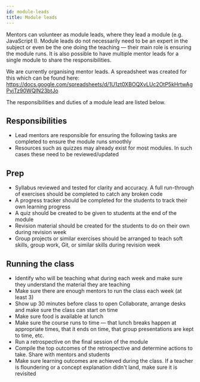```yaml
---
id: module-leads
title: Module leads
---
```


Mentors can volunteer as module leads, where they lead a module (e.g. JavaScript I).
Module leads do not necessarily need to be an expert in the subject or even be the one doing the teaching — their main role is ensuring the module runs.
It is also possible to have multiple mentor leads for a single module to share the responsibilities.

We are currently organising mentor leads.
A spreadsheet was created for this which can be found here: https://docs.google.com/spreadsheets/d/1U1zt0XBOQXvLUc2OtP5kHrtwAgPvjTz90WQIN23btJo

The responsibilities and duties of a module lead are listed below.

## Responsibilities

- Lead mentors are responsible for ensuring the following tasks are completed to ensure the module runs smoothly
- Resources such as quizzes may already exist for most modules. In such cases these need to be reviewed/updated

## Prep

- Syllabus reviewed and tested for clarity and accuracy. A full run-through of exercises should be completed to catch any broken code
- A progress tracker should be completed for the students to track their own learning progress
- A quiz should be created to be given to students at the end of the module
- Revision material should be created for the students to do on their own during revision week
- Group projects or similar exercises should be arranged to teach soft skills, group work, Git, or similar skills during revision week

## Running the class

- Identify who will be teaching what during each week and make sure they understand the material they are teaching
- Make sure there are enough mentors to run the class each week (at least 3)
- Show up 30 minutes before class to open Collaborate, arrange desks and make sure the class can start on time
- Make sure food is available at lunch
- Make sure the course runs to time — that lunch breaks happen at appropriate times, that it ends on time, that group presentations are kept to time, etc.
- Run a retrospective on the final session of the module
- Compile the top outcomes of the retrospective and determine actions to take. Share with mentors and students
- Make sure learning outcomes are achieved during the class. If a teacher is floundering or a concept explanation didn't land, make sure it is revisited

